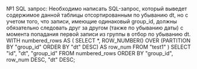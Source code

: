 №1 SQL запрос: Необходимо написать SQL-запрос, который выведет содержимое данной таблицы отсортированным по убыванию dt, но с учетом того, что записи, имеющие одинаковый group_id, должны обязательно следовать друг за другом (также по убыванию даты) с момента попадания первой записи из группы в отбор по убыванию dt. WITH numbered_rows AS ( SELECT *, ROW_NUMBER() OVER (PARTITION BY "group_id" ORDER BY "dt" DESC) AS row_num FROM "test1" ) SELECT "id", "dt", "group_id" FROM numbered_rows ORDER BY "group_id", row_num DESC, "dt" DESC;
